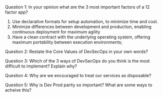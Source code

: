 Question 1: In your opinion what are the 3 most important factors of a 12 factor app?

1) Use declarative formats for setup automation, to minimize time and cost.
2) Minimize differences between development and production, enabling continuous deployment for maximum agility
3) Have a clean contract with the underlying operating system, offering maximum portability between execution environments;





Question 2: Restate the Core Values of DevSecOps in your own words?







Question 3: Which of the 3 ways of DevSecOps do you think is the most difficult to implement? Explain why?







Question 4: Why are we encouraged to treat our services as disposable?







Question 5: Why is Dev Prod parity so important? What are some ways to acheive this?





